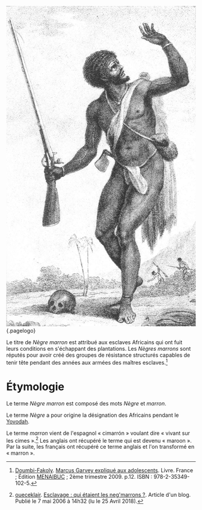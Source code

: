 <!-- TITLE: Nègre Marron -->
<!-- SUBTITLE: Présentation du Nègre Marron -->

![Cimarron](/uploads/personnalite/cimarron.jpg "Représentation d'un nègre marron."){.pagelogo}

Le titre de *Nègre marron* est attribué aux esclaves Africains qui ont fuit leurs conditions en s'échappant des plantations. Les *Nègres marrons* sont réputés pour avoir créé des groupes de résistance structurés capables de tenir tête pendant des années aux armées des maîtres esclaves.[^1]

# Étymologie
Le terme *Nègre marron* est composé des mots *Nègre* et *marron*.

Le terme *Nègre* a pour origine la désignation des Africains pendant le [Yovodah](/terminologie/fon/yovodah).

Le terme *marron* vient de l'espagnol « cimarrón » voulant dire « vivant sur les cimes ».[^2] Les anglais ont récupéré le terme qui est devenu « maroon ». Par la suite, les français ont récupéré ce terme anglais et l'on transformé en « marron ».


[^1]: [Doumbi-Fakoly](/personnalite/homme/guerrier/afrique/nord-ouest/empire/mali/fakoli-manden). [Marcus Garvey expliqué aux adolescents](/ouvrage/documentaire/marcus-garvey-explique-aux-adolescents). Livre. France ; Édition [MENAIBUC](/organisme/editeur/menaibuc) ; 2ème trimestre 2009. p.12. ISBN : 978-2-35349-102-5.
[^2]: [oueceklair](https://www.aufeminin.com/mon-espace/oueceklair). [Esclavage : qui étaient les neg'marrons ?](https://societe.aufeminin.com/forum/esclavage-qui-etaient-les-neg-marrons-fd3150058). Article d'un blog. Publié le 7 mai 2006 à 14h32 (lu le 25 Avril 2018).